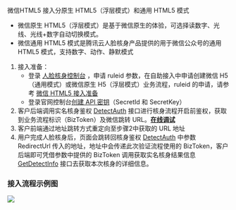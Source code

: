 ﻿微信HTML5 接入分原生 HTML5（浮层模式）和通用 HTML5 模式
 - 微信原生 HTML5（浮层模式）是基于微信原生的体验，可选择读数字、光线、光线+数字自动切换模式。
 - 微信通用 HTML5 模式是腾讯云人脸核身产品提供的用于微信公众号的通用 HTML5 模式，支持数字、动作、静默模式

1. 接入准备：
   - 登录 [人脸核身控制台](https://console.cloud.tencent.com/faceid) ，申请 ruleid 参数，在自助接入中申请创建微信 H5（通用模式）或微信原生 H5（浮层模式）业务流程，ruleid 的申请，请参考 [微信 HTML5 接入准备](https://cloud.tencent.com/document/product/1007/30999)
   - 登录官网控制台[创建 API 密钥](https://console.cloud.tencent.com/cam/capi)（SecretId 和 SecretKey）
2. 客户后端调用实名核身鉴权 [DetectAuth](https://cloud.tencent.com/document/api/1007/31816) 接口进行核身流程开启前鉴权，获取到业务流程标识（BizToken）及微信跳转 URL。**[在线调试](https://console.cloud.tencent.com/api/explorer?Product=faceid&Version=2018-03-01&Action=DetectAuth&SignVersion=)**
3. 客户前端通过地址跳转方式重定向至步骤2中获取的 URL 地址
4. 用户完成人脸核身后，页面会跳转回核身鉴权 [DetectAuth](https://cloud.tencent.com/document/api/1007/31816) 中参数 RedirectUrl 传入的地址，地址中会传递此次验证流程使用的 BizToken，客户后端即可凭借参数中提供的 BizToken 调用获取实名核身结果信息  [GetDetectInfo](https://cloud.tencent.com/document/api/1007/31331) 接口去获取本次核身的详细信息。

### 接入流程示例图
![](https://main.qcloudimg.com/raw/e6140897733e231526aae3c5aae4a701.png)

